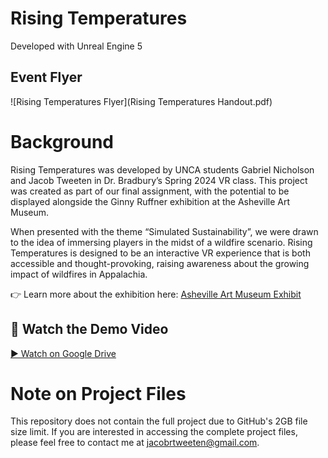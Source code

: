 # Rising Temperatures
Developed with Unreal Engine 5

## **Event Flyer**
![Rising Temperatures Flyer](Rising Temperatures Handout.pdf)

# Background

Rising Temperatures was developed by UNCA students Gabriel Nicholson and Jacob Tweeten in Dr. Bradbury’s Spring 2024 VR class. This project was created as part of our final assignment, with the potential to be displayed alongside the Ginny Ruffner exhibition at the Asheville Art Museum.

When presented with the theme “Simulated Sustainability”, we were drawn to the idea of immersing players in the midst of a wildfire scenario. Rising Temperatures is designed to be an interactive VR experience that is both accessible and thought-provoking, raising awareness about the growing impact of wildfires in Appalachia.


👉 Learn more about the exhibition here: [Asheville Art Museum Exhibit](https://www.ashevilleart.org/event/virtual-reality-art-panel/)


## 🎥 Watch the Demo Video
[▶ Watch on Google Drive](
https://drive.google.com/file/d/14p9FjgHgrBNL-_0VVpya2agTbmRMdRtY/view?usp=sharing)



# Note on Project Files
This repository does not contain the full project due to GitHub's 2GB file size limit. If you are interested in accessing the complete project files, please feel free to contact me at jacobrtweeten@gmail.com.

